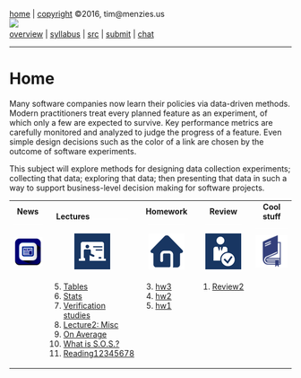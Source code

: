 [home](http://tiny.cc/fss2016) | [copyright](https://github.com/txt/fss16/blob/master/LICENSE.md) &copy;2016, tim&commat;menzies.us<br>
[<img width=900 src="https://raw.githubusercontent.com/txt/fss16/master/img/fss16.png">](http://tiny.cc/fss2016)   <br>
[overview](https://github.com/txt/fss16/blob/master/doc/overview.md) |
[syllabus](https://github.com/txt/fss16/blob/master/doc/syllabus.md) |
[src](https://github.com/txt/fss16/blob/master/src) |
[submit](http://tiny.cc/fss2016give) |
[chat](https://fss16.slack.com/) 

_______



# Home

Many software companies now learn their policies via data-driven
methods. Modern practitioners treat every planned feature as an
experiment, of which only a few are expected to survive. Key
performance metrics are carefully monitored and analyzed to judge the
progress of a feature. Even simple design decisions such as the color
of a link are chosen by the outcome of software experiments.

This subject will explore methods for designing data collection
experiments; collecting that data; exploring that data; then
presenting that data in such a way to support business-level decision
making for software projects.



<table border=0 align=center>
<tr>
<td align=center><b>News
<img width=65 src="img/200x1.png"></b>
</td>
<td align=center><b>Lectures
<img width=65 src="img/200x1.png"></b>
</td><td align=center><b>Homework
<img width=65 src="img/200x1.png"></b>
</td><td align=center><b>Review
<img width=65 src="img/200x1.png">
</td><td align=center><b>Cool stuff
<img width=90 src="img/200x1.png">
</td>
</tr>
<tr>
<td align=center><img src="img/news.png">
</td><td align=center><img src="img/lectures.gif">
</td><td align=center><img src="img/homework.png">
</td><td align=center><img src="img/review.gif">
</td><td align=center><img width=64 src="img/books.png">
</td> </tr>
<tr>
<td valign=top  xwidth="100px">

</td>
<td valign=top  xwidth="100px">

5. <a href="doc/table.md">Tables</a><br>
4. <a href="doc/stats.md">Stats</a><br>
3. <a href="doc/talk3.md#data-verification">Verification studies</a><br>
3. <a href="doc/talk2.md">Lecture2: Misc</a><br>
2. <a href="http://99percentinvisible.org/episode/on-average/">On Average</a><br>
1. <a href="doc/talk1.md">What is S.O.S.?</a><br>
0. <a href="doc/reading12345678.md">Reading12345678</a>

</td><td valign=top xwidth="100px">

3. <a href="doc/hw3.md">hw3</a><br>
1. <a href="doc/hw2.md">hw2</a><br>
0. <a href="doc/hw1.md">hw1</a>

</td><td valign=top xwidth="100px">


1. <a href="doc/review2.md">Review2</a>



</td><td valign=top><small>

</td>
</tr></table>

